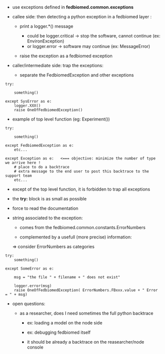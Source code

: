 - use exceptions defined in **fedbiomed.common.exceptions**

- callee side: then detecting a python exception in a fedbiomed layer :

  - print a logger.*() message

    - could be logger.critical -> stop the software, cannot continue (ex: EnvironException)
    - or logger.error -> software may continue (ex: MessageError)

  - raise the exception as a fedbiomed exception


- caller/intermediate side: trap the exceptions:

  - separate the FedbiomedException and other exceptions

```
try:

    something()

except SysError as e:
    logger.XXX()
    raise OneOfFedbiomedException()
```

  - example of top level function (eg: Experiment())

```
try:

    something()

except FedbiomedException as e:
    etc...

except Exception as e:   <=== objective: minimize the number of type we arrive here !
    # place to do a backtrace
    # extra message to the end user to post this backtrace to the support team
    etc...
```

  - except of the top level function, it is forbidden to trap all exceptions


- the **try:** block is as small as possible

- force to read the documentation


- string associated to the exception:

  - comes from the fedbiomed.common.constants.ErrorNumbers

  - complemented by a usefull (more precise) information:

  => consider ErrorNumbers as categories

```
try:
    something()

except SomeError as e:

    msg = "the file " + filename + " does not exist"

    logger.error(msg)
    raise OneOfFedbiomedException( ErrorNumbers.FBxxx.value + " Error = " + msg)
```


- open questions:

  - as a researcher, does I need sometimes the full python backtrace

    - ex: loading a model on the node side

    - ex: debugging fedbiomed itself

    - it should be already a backtrace on the reasearcher/node console
